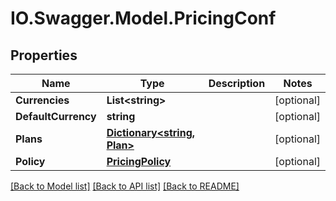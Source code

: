 # IO.Swagger.Model.PricingConf
## Properties

Name | Type | Description | Notes
------------ | ------------- | ------------- | -------------
**Currencies** | **List&lt;string&gt;** |  | [optional] 
**DefaultCurrency** | **string** |  | [optional] 
**Plans** | [**Dictionary&lt;string, Plan&gt;**](Plan.md) |  | [optional] 
**Policy** | [**PricingPolicy**](PricingPolicy.md) |  | [optional] 

[[Back to Model list]](../README.md#documentation-for-models) [[Back to API list]](../README.md#documentation-for-api-endpoints) [[Back to README]](../README.md)

